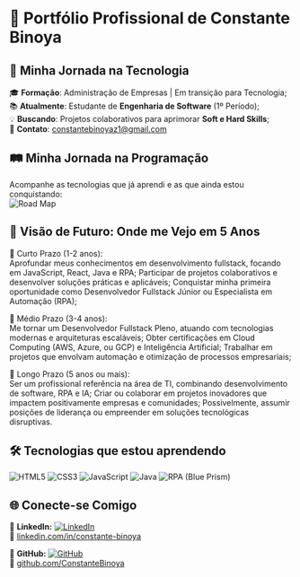 # 🚀 Portfólio Profissional de Constante Binoya  

## 🚧 Minha Jornada na Tecnologia  
🎓 **Formação**: Administração de Empresas | Em transição para Tecnologia;  
📚 **Atualmente**: Estudante de **Engenharia de Software** (1º Período);   
💡 **Buscando**: Projetos colaborativos para aprimorar **Soft e Hard Skills**;   
📩 **Contato**: [constantebinoyaz1@gmail.com](mailto:constantebinoyaz1@gmail.com) 

## 🛤️ Minha Jornada na Programação  
Acompanhe as tecnologias que já aprendi e as que ainda estou conquistando:  
![Road Map](img/road_M-bg_off.png) 

## 🔮 Visão de Futuro: Onde me Vejo em 5 Anos  

📌 Curto Prazo (1-2 anos):  
Aprofundar meus conhecimentos em desenvolvimento fullstack, focando em JavaScript, React, Java e RPA;
Participar de projetos colaborativos e desenvolver soluções práticas e aplicáveis;
Conquistar minha primeira oportunidade como Desenvolvedor Fullstack Júnior ou Especialista em Automação (RPA);

📌 Médio Prazo (3-4 anos):  
Me tornar um Desenvolvedor Fullstack Pleno, atuando com tecnologias modernas e arquiteturas escaláveis;
Obter certificações em Cloud Computing (AWS, Azure, ou GCP) e Inteligência Artificial;
Trabalhar em projetos que envolvam automação e otimização de processos empresariais;

📌 Longo Prazo (5 anos ou mais):  
Ser um profissional referência na área de TI, combinando desenvolvimento de software, RPA e IA;
Criar ou colaborar em projetos inovadores que impactem positivamente empresas e comunidades;
Possivelmente, assumir posições de liderança ou empreender em soluções tecnológicas disruptivas.

## 🛠️ Tecnologias que estou aprendendo  
![HTML5](https://img.shields.io/badge/HTML5-E34F26?style=flat&logo=html5&logoColor=white)
![CSS3](https://img.shields.io/badge/CSS3-1572B6?style=flat&logo=css3&logoColor=white)
![JavaScript](https://img.shields.io/badge/JavaScript-F7DF1E?style=flat&logo=javascript&logoColor=black)
![Java](https://img.shields.io/badge/Java-007396?style=flat&logo=java&logoColor=white)
![RPA (Blue Prism)](https://img.shields.io/badge/RPA-Blue%20Prism-2C5BAA?style=flat&logo=robot-framework&logoColor=white) 

## 🌐 Conecte-se Comigo  
📌 **LinkedIn:** [![LinkedIn](img/linkedIn-mini.png)](https://www.linkedin.com/in/constante-binoya-26474b25a/)  
🔗 [linkedin.com/in/constante-binoya](https://www.linkedin.com/in/constante-binoya-26474b25a/)  

📌 **GitHub:** [![GitHub](img/github_mini.png)](https://github.com/ConstanteBinoya)  
🔗 [github.com/ConstanteBinoya](https://github.com/ConstanteBinoya)  

 
